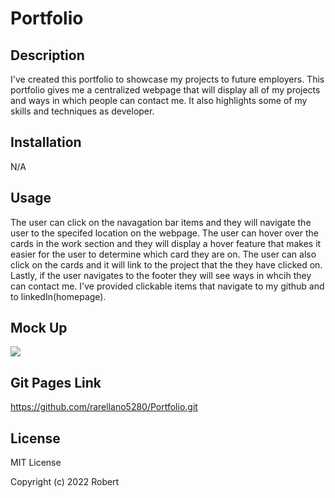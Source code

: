 # Portfolio

## Description

I've created this portfolio to showcase my projects to future employers. This portfolio gives me a centralized webpage that will display all of my projects and ways in which people can contact me. It also highlights some of my skills and techniques as developer. 

## Installation

N/A

## Usage
The user can click on the navagation bar items and they will navigate the user to the specifed location on the webpage. The user can hover over the cards in the work section and they will display a hover feature that makes it easier for the user to determine which card they are on. The user can also click on the cards and it will link to the project that the they have clicked on. Lastly, if the user navigates to the footer they will see ways in whcih they can contact me. I've provided clickable items that navigate to my github and to linkedIn(homepage). 

## Mock Up
![](/Portfolio/images/Portfolio%20Mockup.png)

## Git Pages Link 
https://github.com/rarellano5280/Portfolio.git

## License
MIT License

Copyright (c) 2022 Robert
